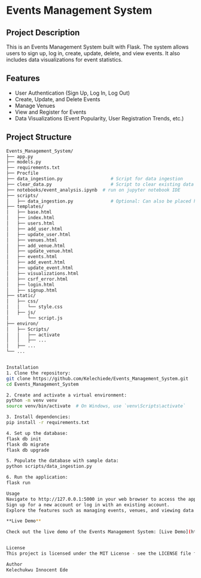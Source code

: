 # Events Management System

## Project Description

This is an Events Management System built with Flask. The system allows users to sign up, log in, create, update, delete, and view events. It also includes data visualizations for event statistics.

## Features

- User Authentication (Sign Up, Log In, Log Out)
- Create, Update, and Delete Events
- Manage Venues
- View and Register for Events
- Data Visualizations (Event Popularity, User Registration Trends, etc.)

## Project Structure

```bash
Events_Management_System/
├── app.py
├── models.py
├── requirements.txt
├── Procfile
├── data_ingestion.py                  # Script for data ingestion
├── clear_data.py                      # Script to clear existing data
├── notebooks/event_analysis.ipynb  # run on jupyter notebook IDE
├── scripts/
│   ├── data_ingestion.py              # Optional: Can also be placed here
├── templates/
│   ├── base.html
│   ├── index.html
│   ├── users.html
│   ├── add_user.html
│   ├── update_user.html
│   ├── venues.html
│   ├── add_venue.html
│   ├── update_venue.html
│   ├── events.html
│   ├── add_event.html
│   ├── update_event.html
│   ├── visualizations.html
│   ├── csrf_error.html
│   ├── login.html
│   ├── signup.html
├── static/
│   ├── css/
│   │   └── style.css
│   ├── js/
│       └── script.js
├── environ/
│   ├── Scripts/
│   │   ├── activate
│   │   ├── ...
│   ├── ...
└── ...


Installation
1. Clone the repository: 
git clone https://github.com/Kelechiede/Events_Management_System.git
cd Events_Management_System 

2. Create and activate a virtual environment:
python -m venv venv
source venv/bin/activate  # On Windows, use `venv\Scripts\activate`

3. Install dependencies:
pip install -r requirements.txt

4. Set up the database:
flask db init
flask db migrate
flask db upgrade

5. Populate the database with sample data:
python scripts/data_ingestion.py

6. Run the application:
flask run

Usage
Navigate to http://127.0.0.1:5000 in your web browser to access the application.
Sign up for a new account or log in with an existing account.
Explore the features such as managing events, venues, and viewing data visualizations.

**Live Demo**

Check out the live demo of the Events Management System: [Live Demo](https://your-app-name.herokuapp.com)


License
This project is licensed under the MIT License - see the LICENSE file for details.

Author
Kelechukwu Innocent Ede